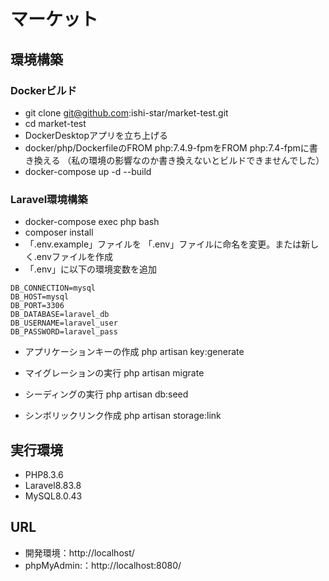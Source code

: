 # マーケット
## 環境構築
### Dockerビルド
- git clone git@github.com:ishi-star/market-test.git
- cd market-test
- DockerDesktopアプリを立ち上げる
- docker/php/DockerfileのFROM php:7.4.9-fpmをFROM php:7.4-fpmに書き換える
（私の環境の影響なのか書き換えないとビルドできませんでした）
- docker-compose up -d --build
### Laravel環境構築
- docker-compose exec php bash
- composer install
- 「.env.example」ファイルを 「.env」ファイルに命名を変更。または新しく.envファイルを作成
- 「.env」に以下の環境変数を追加
```
DB_CONNECTION=mysql
DB_HOST=mysql
DB_PORT=3306
DB_DATABASE=laravel_db
DB_USERNAME=laravel_user
DB_PASSWORD=laravel_pass
```
- アプリケーションキーの作成
php artisan key:generate

- マイグレーションの実行
php artisan migrate

- シーディングの実行
php artisan db:seed

- シンボリックリンク作成
php artisan storage:link

## 実行環境
- PHP8.3.6
- Laravel8.83.8
- MySQL8.0.43

## URL
- 開発環境：http://localhost/
- phpMyAdmin:：http://localhost:8080/

